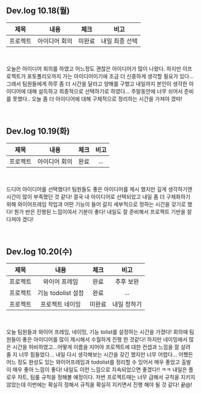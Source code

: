 ## Dev.log 10.18(월)

  |제목|내용|체크|비고|
|:------:|:------:|:------:|:------:|
|프로젝트|아이디어 회의|미완료|내일 최종 선택|


<br />

오늘은 아이디어 회의를 하였고 어느정도 괜찮은 아이디어가 많이 나왔다. 하지만 이프로젝트가 포토폴리오까지 가는 아이디어이기에 조금 더 신중하게 생각할 필요가 있다... 그래서 팀원들에게 하루 좀 더 시간을 달라고 양해를 구했고 내일까지 본인이 생각한 아이디어에 대해 설득하고 최종적으로 선택하기로 하였다... 주말동안에 너무 쉬어서 준비를 못했다.. 오늘 좀 더 아이디어에 대해 구체적으로 정리하는 시간을 가져야 겠따!

<br />

## Dev.log 10.19(화)

  |제목|내용|체크|비고|
|:------:|:------:|:------:|:------:|
|프로젝트|아이디어 회의|완료|...|


<br />

드디어 아이디어를 선택했다!! 팀원들도 좋은 아이디어를 제시 했지만 깊게 생각하기엔 시간이 많이 부족했던 것 같다! 결국 내 아이디어로 선택되었고 내일 좀 더 구체화하기 위해 와이어프레임 작업과 어떤 기능이 들어 갈지 세부적으로 정하는 시간을 갖기로 했다!
뭔가 반은 진행된 느낌이여서 기분이 좋다! 내일도 잘 준비해서 프로젝트 기반을 잘 다져야 겠다!

<br />

## Dev.log 10.20(수)

  |제목|내용|체크|비고|
|:------:|:------:|:------:|:------:|
|프로젝트|와이어 프레임|완료|추후 보완|
|프로젝트|기능 todolist 설정|완료|...|
|프로젝트|프로젝트 네이밍|미완료|내일 정하기|


<br />

오늘 팀원들과 와이어 프레임, 네이밍, 기능 tolist를 설정하는 시간을 가졌다! 회의때 팀원들이 좋은 아이디어를 많이 제시해서 수월하게 진행 한 것같다! 하지만 네이밍에서 많은 시간을 허비하였고...어떻게 이름을 지어야 프로젝트에 대한 컨셉과 느낌을 잘 살려 줄 지 너무 힘들었다... 내일 다시 생각해보는 시간을 갖긴 했지만 너무 어렵다... 어쨌든 어느 정도 완성도 있는 와이어프레임과 todolist를 정리할 수 있어서 매우 좋았고 출발이 매우 좋아 느낌이 좋다! 내일도 이런 느낌으로 지속되었으면 좋겠다!! ㅋㅋ
내일은 플로우 차트, 팀룰 규칙을 정해볼 예정이다. 저번 프로젝트때는 너무 급해서 규칙을 지키지 않았는데 이번에는 확실히 정해서 규칙을 확실히 지키면서 진행 해야 될 것 같다! 끝@!

<br />